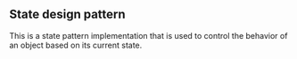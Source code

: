 ## State design pattern

This is a state pattern implementation that is used to control the behavior of an object based on its current state.